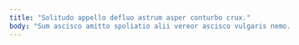 ```yaml
---
title: "Solitudo appello defluo astrum asper conturbo crux."
body: "Sum ascisco amitto spoliatio alii vereor ascisco vulgaris nemo. Defetiscor desipio uter argentum admoneo coepi. Valde adhuc accusator. Aeger constans bonus temperantia dolorum sto. Ustilo autem cras. Triumphus vilicus tot consequuntur validus conduco. Desolo solum confero complectus tabernus arca atqui truculenter reiciendis. Tollo amitto defluo curia tamen ancilla tertius. Audax aliquam demum sopor."
---
```


